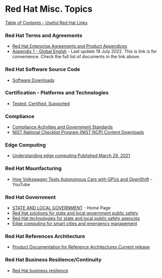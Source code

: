# Red Hat Misc. Topics

[Table of Contents - Useful Red Hat Links](https://github.com/pslucas0212/UsefulRedHatLinks)



### Red Hat Terms and Agreements
- [Red Hat Enterprise Agreements and Product Appendices](https://www.redhat.com/en/about/agreements)
- [Appendix 1 - Global Englsh](https://www.redhat.com/licenses/Appendix_1_Global_English_20220719.pdf) - Last update 19 July 2022.  This is link is for convenience.  Check the full list of documents in the link above.

### Red Hat Software Source Code
- [Software Downloads](https://access.redhat.com/jbossnetwork/restricted/listSoftware.html)

### Certification - Platforms and Technologies
- [Tested, Certified, Supported](https://catalog.redhat.com/#/ecosystem)

### Compliance
- [Compliance Activities and Government Standards](https://access.redhat.com/articles/2918071)
- [NIST National Checklist Program (NIST NCP) Content Downloads](https://access.redhat.com/articles/4410531)

### Edge Computing
- [Understanding edge computing Published March 29, 2021](https://www.redhat.com/en/topics/edge-computing)

### Red Hat Maunfacturing
- [How Volkswagen Tests Autonomous Cars with GPUs and OpenShift](https://cloud.redhat.com/blog/how-volkswagen-tests-autonomous-cars-with-gpus-and-openshift) - YouTube

### Red Hat Government
- [STATE AND LOCAL GOVERNMENT](https://www.redhat.com/en/solutions/public-sector/state-and-local) - Home Page
- [Red Hat solutions for state and local government public safety](https://www.redhat.com/en/about/videos/red-hat-solutions-state-and-local-government-public-safety)
- [Red Hat technologies for state and local public safety agencies](https://www.redhat.com/en/resources/state-local-government-public-safety-brief)
- [Edge computing for smart cities and emergency management](https://www.redhat.com/rhdc/managed-files/ve-smart-cities-edge-brief-f27953wg-202104-en.pdf) 

### Red Hat References Architecture
- [Product Documentation for Reference Architectures Current release](https://access.redhat.com/documentation/en-us/reference_architectures/current) 

### Red Hat Business Resilience/Continuity
- [Red Hat business resilience](https://www.redhat.com/en/about/here-to-help/business-continuity)
